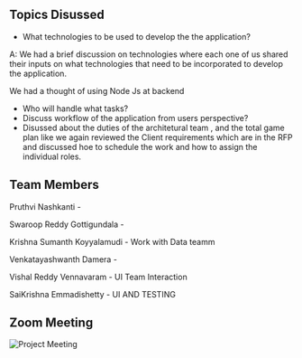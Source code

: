 ## Topics Disussed

*  What technologies to be used to develop the the application?

A: We had a brief discussion on technologies where each one of us shared their inputs on what technologies that need to be incorporated to develop the application. 

We had a thought of using Node Js at backend

* Who will handle what tasks?   
* Discuss workflow of the application from users perspective?
* Disussed about the duties of the architetural team , and the total game plan like we again reviewed the Client requirements which are in the RFP and discussed hoe to schedule   the work and how to assign the individual roles.

## Team Members
   Pruthvi Nashkanti - 
   
   Swaroop Reddy Gottigundala - 
   
   Krishna Sumanth Koyyalamudi - Work with Data teamm
   
   Venkatayashwanth Damera - 
   
   Vishal Reddy Vennavaram - UI Team Interaction
   
   SaiKrishna Emmadishetty - UI AND TESTING 



## Zoom Meeting 

![Project Meeting](https://github.com/KHARIKA17/NWMSU_Gaming-App/blob/master/DesignArchitecture/Team%20Meeting-1.png?raw=true)


